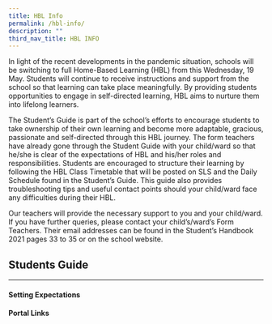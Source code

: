 ```yaml
---
title: HBL Info
permalink: /hbl-info/
description: ""
third_nav_title: HBL INFO
---
```

In light of the recent developments in the pandemic situation, schools will be switching to full Home-Based Learning (HBL) from this Wednesday, 19 May. Students will continue to receive instructions and support from the school so that learning can take place meaningfully. By providing students opportunities to engage in self-directed learning, HBL aims to nurture them into lifelong learners.   
  
The Student’s Guide is part of the school’s efforts to encourage students to take ownership of their own learning and become more adaptable, gracious, passionate and self-directed through this HBL journey. The form teachers have already gone through the Student Guide with your child/ward so that he/she is clear of the expectations of HBL and his/her roles and responsibilities. Students are encouraged to structure their learning by following the HBL Class Timetable that will be posted on SLS and the Daily Schedule found in the Student’s Guide. This guide also provides troubleshooting tips and useful contact points should your child/ward face any difficulties during their HBL.  
  
Our teachers will provide the necessary support to you and your child/ward. If you have further queries, please contact your child’s/ward’s Form Teachers. Their email addresses can be found in the Student’s Handbook 2021 pages 33 to 35 or on the school website.

## Students Guide

---

#### Setting Expectations
#### Portal Links
####